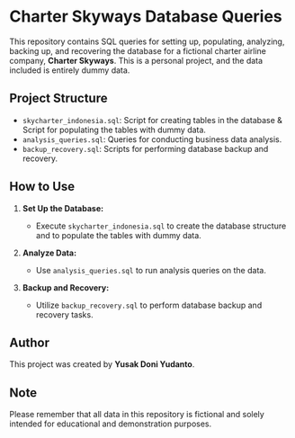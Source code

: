 # Charter Skyways Database Queries
This repository contains SQL queries for setting up, populating, analyzing, backing up, and recovering the database for a fictional charter airline company, **Charter Skyways**. This is a personal project, and the data included is entirely dummy data.

## Project Structure
- `skycharter_indonesia.sql`: Script for creating tables in the database & Script for populating the tables with dummy data.
- `analysis_queries.sql`: Queries for conducting business data analysis.
- `backup_recovery.sql`: Scripts for performing database backup and recovery.

## How to Use
1. **Set Up the Database:**
   - Execute `skycharter_indonesia.sql` to create the database structure and to populate the tables with dummy data.

2. **Analyze Data:**
   - Use `analysis_queries.sql` to run analysis queries on the data.

3. **Backup and Recovery:**
   - Utilize `backup_recovery.sql` to perform database backup and recovery tasks.

## Author
This project was created by **Yusak Doni Yudanto**.

## Note
Please remember that all data in this repository is fictional and solely intended for educational and demonstration purposes.
